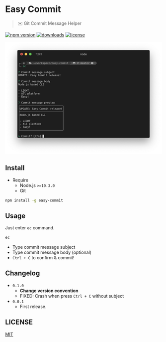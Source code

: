 # Easy Commit
> ✉️ Git Commit Message Helper

[![npm version](https://img.shields.io/npm/v/easy-commit.svg)](https://www.npmjs.com/package/easy-commit)
[![downloads](https://img.shields.io/npm/dm/easy-commit.svg)](https://www.npmjs.com/package/easy-commit)
[![license](https://img.shields.io/npm/l/easy-commit.svg)](https://www.npmjs.com/package/easy-commit)

![preview](./preview.png)

## Install

- Require
  - Node.js `>=10.3.0`
  - Git

```bash
npm install -g easy-commit
```

## Usage

Just enter `ec` command.

```bash
ec
```

- Type commit message subject
- Type commit message body (optional)
- `Ctrl + C` to confirm & commit!

## Changelog

- `0.1.0`
  - **Change version convention**
  - FIXED: Crash when press `Ctrl + C` without subject
- `0.0.1`
  - First release.

## LICENSE

[MIT](./LICENSE)
